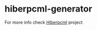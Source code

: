 # hiberpcml-generator
For more info check [Hiberpcml](https://github.com/johnarevalo/hiberpcml) project
